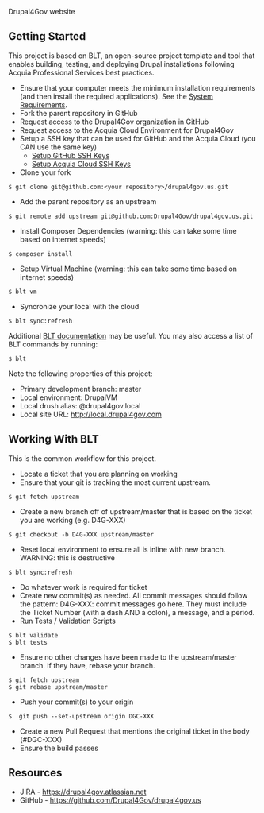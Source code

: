 Drupal4Gov website

## Getting Started

This project is based on BLT, an open-source project template and tool that enables building, testing, and deploying Drupal installations following Acquia Professional Services best practices.

* Ensure that your computer meets the minimum installation requirements (and then install the required applications). See the [System Requirements](http://blt.readthedocs.io/en/8.x/INSTALL/).
* Fork the parent repository in GitHub
* Request access to the Drupal4Gov organization in GitHub 
* Request access to the Acquia Cloud Environment for Drupal4Gov
* Setup a SSH key that can be used for GitHub and the Acquia Cloud (you CAN use the same key)
    * [Setup GitHub SSH Keys](https://help.github.com/articles/adding-a-new-ssh-key-to-your-github-account/)
    * [Setup Acquia Cloud SSH Keys](https://docs.acquia.com/acquia-cloud/ssh/generate)
* Clone your fork
```
$ git clone git@github.com:<your repository>/drupal4gov.us.git
```
* Add the parent repository as an upstream
```
$ git remote add upstream git@github.com:Drupal4Gov/drupal4gov.us.git
```
* Install Composer Dependencies (warning: this can take some time based on internet speeds)
```
$ composer install
```
* Setup Virtual Machine (warning: this can take some time based on internet speeds)
```
$ blt vm
```
* Syncronize your local with the cloud
```
$ blt sync:refresh
``` 

Additional [BLT documentation](http://blt.readthedocs.io) may be useful. You may also access a list of BLT commands by running:
```
$ blt
``` 

Note the following properties of this project:
* Primary development branch: master
* Local environment: DrupalVM
* Local drush alias: @drupal4gov.local
* Local site URL: http://local.drupal4gov.com

## Working With BLT

This is the common workflow for this project.

* Locate a ticket that you are planning on working
* Ensure that your git is tracking the most current upstream.
```
$ git fetch upstream
```
* Create a new branch off of upstream/master that is based on the ticket you are working (e.g. D4G-XXX)
```
$ git checkout -b D4G-XXX upstream/master
```
* Reset local environment to ensure all is inline with new branch. WARNING: this is destructive
```
$ blt sync:refresh
```
* Do whatever work is required for ticket
* Create new commit(s) as needed. All commit messages should follow the pattern: D4G-XXX: commit messages go here. They must include the Ticket Number (with a dash AND a colon), a message, and a period.
* Run Tests / Validation Scripts
```
$ blt validate
$ blt tests
```
* Ensure no other changes have been made to the upstream/master branch. If they have, rebase your branch.
```
$ git fetch upstream
$ git rebase upstream/master
```
* Push your commit(s) to your origin
```
$  git push --set-upstream origin DGC-XXX
```
* Create a new Pull Request that mentions the original ticket in the body (#DGC-XXX)
* Ensure the build passes

## Resources

* JIRA - https://drupal4gov.atlassian.net
* GitHub - https://github.com/Drupal4Gov/drupal4gov.us